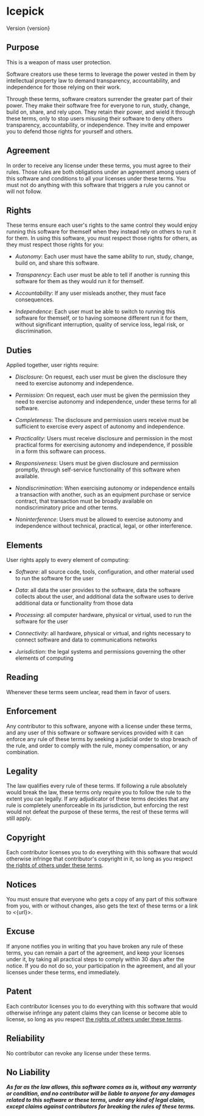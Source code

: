 # Icepick

Version {version}

## Purpose

This is a weapon of mass user protection.

Software creators use these terms to leverage the power vested in them by intellectual property law to demand transparency, accountability, and independence for those relying on their work.

Through these terms, software creators surrender the greater part of their power.  They make their software free for everyone to run, study, change, build on, share, and rely upon.  They retain their power, and wield it through these terms, only to stop users misusing their software to deny others transparency, accountability, or independence.  They invite and empower you to defend those rights for yourself and others.

## Agreement

In order to receive any license under these terms, you must agree to their rules.  Those rules are both obligations under an agreement among users of this software and conditions to all your licenses under these terms.  You must not do anything with this software that triggers a rule you cannot or will not follow.

## Rights

These terms ensure each user's rights to the same control they would enjoy running this software for themself when they instead rely on others to run it for them.  In using this software, you must respect those rights for others, as they must respect those rights for you:

- _Autonomy_:  Each user must have the same ability to run, study, change, build on, and share this software.

- _Transparency_:  Each user must be able to tell if another is running this software for them as they would run it for themself.

- _Accountability_:  If any user misleads another, they must face consequences.

- _Independence_:  Each user must be able to switch to running this software for themself, or to having someone different run it for them, without significant interruption, quality of service loss, legal risk, or discrimination.

## Duties

Applied together, user rights require:

-  _Disclosure_:  On request, each user must be given the disclosure they need to exercise autonomy and independence.

-  _Permission_:  On request, each user must be given the permission they need to exercise autonomy and independence, under these terms for all software.

-  _Completeness_:  The disclosure and permission users receive must be sufficient to exercise every aspect of autonomy and independence.

-  _Practicality_:  Users must receive disclosure and permission in the most practical forms for exercising autonomy and independence, if possible in a form this software can process.

-  _Responsiveness_:  Users must be given disclosure and permission promptly, through self-service functionality of this software when available.

-  _Nondiscrimination_:  When exercising autonomy or independence entails a transaction with another, such as an equipment purchase or service contract, that transaction must be broadly available on nondiscriminatory price and other terms. 

-  _Noninterference_:  Users must be allowed to exercise autonomy and independence without technical, practical, legal, or other interference.

## Elements

User rights apply to every element of computing:

- _Software_:  all source code, tools, configuration, and other material used to run the software for the user

- _Data_:  all data the user provides to the software, data the software collects about the user, and additional data the software uses to derive additional data or functionality from those data

- _Processing_:  all computer hardware, physical or virtual, used to run the software for the user

- _Connectivity_:  all hardware, physical or virtual, and rights necessary to connect software and data to communications networks

- _Jurisdiction_:  the legal systems and permissions governing the other elements of computing

## Reading

Whenever these terms seem unclear, read them in favor of users.

## Enforcement

Any contributor to this software, anyone with a license under these terms, and any user of this software or software services provided with it can enforce any rule of these terms by seeking a judicial order to stop breach of the rule, and order to comply with the rule, money compensation, or any combination.

## Legality

The law qualifies every rule of these terms.  If following a rule absolutely would break the law, these terms only require you to follow the rule to the extent you can legally.  If any adjudicator of these terms decides that any rule is completely unenforceable in its jurisdiction, but enforcing the rest would not defeat the purpose of these terms, the rest of these terms will still apply.

## Copyright

Each contributor licenses you to do everything with this software that would otherwise infringe that contributor's copyright in it, so long as you respect [the rights of others under these terms](#rights).

## Notices

You must ensure that everyone who gets a copy of any part of this software from you, with or without changes, also gets the text of these terms or a link to <{url}>.

## Excuse

If anyone notifies you in writing that you have broken any rule of these terms, you can remain a part of the agreement, and keep your licenses under it, by taking all practical steps to comply within 30 days after the notice.  If you do not do so, your participation in the agreement, and all your licenses under these terms, end immediately.

## Patent

Each contributor licenses you to do everything with this software that would otherwise infringe any patent claims they can license or become able to license, so long as you respect [the rights of others under these terms](#rights).

## Reliability

No contributor can revoke any license under these terms.

## No Liability

***As far as the law allows, this software comes as is, without any warranty or condition, and no contributor will be liable to anyone for any damages related to this software or these terms, under any kind of legal claim, except claims against contributors for breaking the rules of these terms.***
